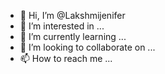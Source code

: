 - 👋 Hi, I’m @Lakshmijenifer
- 👀 I’m interested in ...
- 🌱 I’m currently learning ...
- 💞️ I’m looking to collaborate on ...
- 📫 How to reach me ...

<!---
Lakshmijenifer/Lakshmijenifer is a ✨ special ✨ repository because its `README.md` (this file) appears on your GitHub profile.
You can click the Preview link to take a look at your changes.
--->
